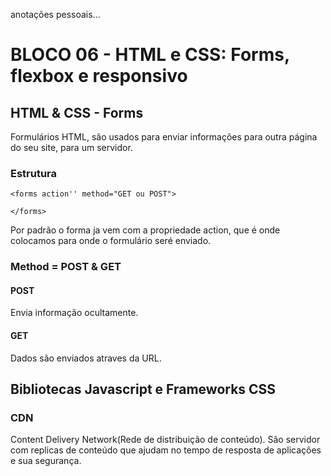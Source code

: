anotações pessoais...

# BLOCO 06 - HTML e CSS: Forms, flexbox e responsivo

## HTML & CSS - Forms

Formulários HTML, são usados para enviar informações para outra página do seu site, para um servidor.

### Estrutura

```
<forms action'' method="GET ou POST">

</forms>
```

Por padrão o forma ja vem com a propriedade action, que é onde colocamos para onde o formulário seré enviado.

### Method = POST & GET

#### POST

Envia informação ocultamente.

#### GET

Dados são enviados atraves da URL.

## Bibliotecas Javascript e Frameworks CSS

### CDN

Content Delivery Network(Rede de distribuição de conteúdo). São servidor com replicas de conteúdo que ajudam no tempo de resposta de aplicações e sua segurança.